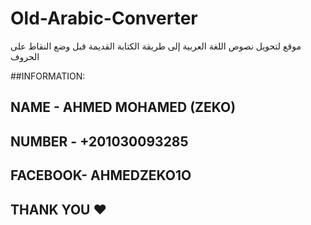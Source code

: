 # Old-Arabic-Converter
 موقع لتحويل نصوص اللغة العربية إلى طريقة الكتابة القديمة قبل وضع النقاط على الحروف

##INFORMATION:
## NAME    -   AHMED MOHAMED (ZEKO)  
## NUMBER  -   +201030093285
## FACEBOOK-   AHMEDZEKO1O


## THANK YOU ❤️
